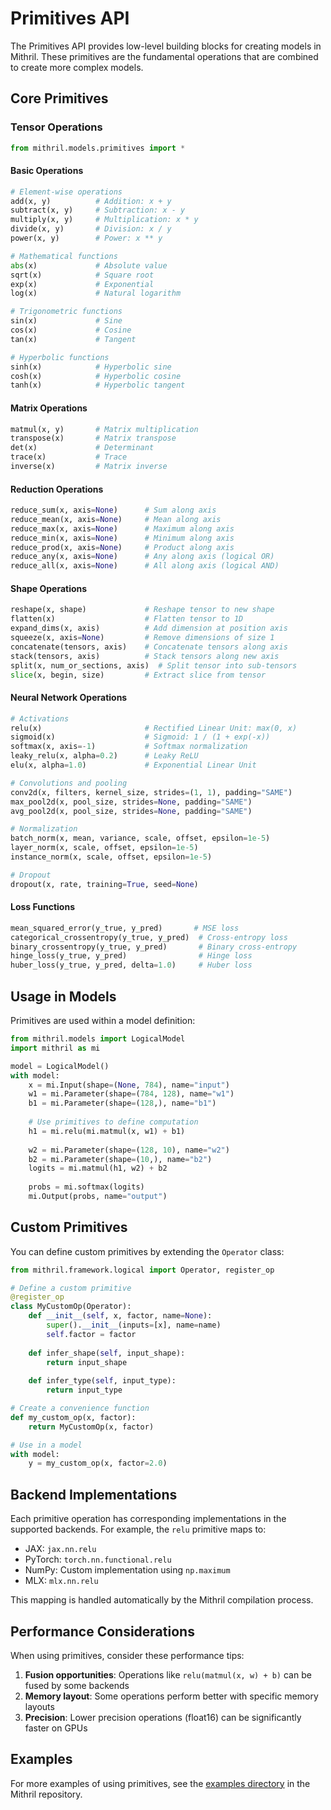 # Primitives API

The Primitives API provides low-level building blocks for creating models in Mithril. These primitives are the fundamental operations that are combined to create more complex models.

## Core Primitives

### Tensor Operations

```python
from mithril.models.primitives import *
```

#### Basic Operations

```python
# Element-wise operations
add(x, y)          # Addition: x + y
subtract(x, y)     # Subtraction: x - y
multiply(x, y)     # Multiplication: x * y
divide(x, y)       # Division: x / y
power(x, y)        # Power: x ** y

# Mathematical functions
abs(x)             # Absolute value
sqrt(x)            # Square root
exp(x)             # Exponential
log(x)             # Natural logarithm

# Trigonometric functions
sin(x)             # Sine
cos(x)             # Cosine
tan(x)             # Tangent

# Hyperbolic functions
sinh(x)            # Hyperbolic sine
cosh(x)            # Hyperbolic cosine
tanh(x)            # Hyperbolic tangent
```

#### Matrix Operations

```python
matmul(x, y)       # Matrix multiplication
transpose(x)       # Matrix transpose
det(x)             # Determinant
trace(x)           # Trace
inverse(x)         # Matrix inverse
```

#### Reduction Operations

```python
reduce_sum(x, axis=None)      # Sum along axis
reduce_mean(x, axis=None)     # Mean along axis
reduce_max(x, axis=None)      # Maximum along axis
reduce_min(x, axis=None)      # Minimum along axis
reduce_prod(x, axis=None)     # Product along axis
reduce_any(x, axis=None)      # Any along axis (logical OR)
reduce_all(x, axis=None)      # All along axis (logical AND)
```

#### Shape Operations

```python
reshape(x, shape)             # Reshape tensor to new shape
flatten(x)                    # Flatten tensor to 1D
expand_dims(x, axis)          # Add dimension at position axis
squeeze(x, axis=None)         # Remove dimensions of size 1
concatenate(tensors, axis)    # Concatenate tensors along axis
stack(tensors, axis)          # Stack tensors along new axis
split(x, num_or_sections, axis)  # Split tensor into sub-tensors
slice(x, begin, size)         # Extract slice from tensor
```

#### Neural Network Operations

```python
# Activations
relu(x)                       # Rectified Linear Unit: max(0, x)
sigmoid(x)                    # Sigmoid: 1 / (1 + exp(-x))
softmax(x, axis=-1)           # Softmax normalization
leaky_relu(x, alpha=0.2)      # Leaky ReLU
elu(x, alpha=1.0)             # Exponential Linear Unit

# Convolutions and pooling
conv2d(x, filters, kernel_size, strides=(1, 1), padding="SAME")
max_pool2d(x, pool_size, strides=None, padding="SAME")
avg_pool2d(x, pool_size, strides=None, padding="SAME")

# Normalization
batch_norm(x, mean, variance, scale, offset, epsilon=1e-5)
layer_norm(x, scale, offset, epsilon=1e-5)
instance_norm(x, scale, offset, epsilon=1e-5)

# Dropout
dropout(x, rate, training=True, seed=None)
```

#### Loss Functions

```python
mean_squared_error(y_true, y_pred)       # MSE loss
categorical_crossentropy(y_true, y_pred)  # Cross-entropy loss
binary_crossentropy(y_true, y_pred)       # Binary cross-entropy
hinge_loss(y_true, y_pred)                # Hinge loss
huber_loss(y_true, y_pred, delta=1.0)     # Huber loss
```

## Usage in Models

Primitives are used within a model definition:

```python
from mithril.models import LogicalModel
import mithril as mi

model = LogicalModel()
with model:
    x = mi.Input(shape=(None, 784), name="input")
    w1 = mi.Parameter(shape=(784, 128), name="w1")
    b1 = mi.Parameter(shape=(128,), name="b1")
    
    # Use primitives to define computation
    h1 = mi.relu(mi.matmul(x, w1) + b1)
    
    w2 = mi.Parameter(shape=(128, 10), name="w2")
    b2 = mi.Parameter(shape=(10,), name="b2")
    logits = mi.matmul(h1, w2) + b2
    
    probs = mi.softmax(logits)
    mi.Output(probs, name="output")
```

## Custom Primitives

You can define custom primitives by extending the `Operator` class:

```python
from mithril.framework.logical import Operator, register_op

# Define a custom primitive
@register_op
class MyCustomOp(Operator):
    def __init__(self, x, factor, name=None):
        super().__init__(inputs=[x], name=name)
        self.factor = factor
    
    def infer_shape(self, input_shape):
        return input_shape
    
    def infer_type(self, input_type):
        return input_type

# Create a convenience function
def my_custom_op(x, factor):
    return MyCustomOp(x, factor)

# Use in a model
with model:
    y = my_custom_op(x, factor=2.0)
```

## Backend Implementations

Each primitive operation has corresponding implementations in the supported backends. For example, the `relu` primitive maps to:

- JAX: `jax.nn.relu`
- PyTorch: `torch.nn.functional.relu`
- NumPy: Custom implementation using `np.maximum`
- MLX: `mlx.nn.relu`

This mapping is handled automatically by the Mithril compilation process.

## Performance Considerations

When using primitives, consider these performance tips:

1. **Fusion opportunities**: Operations like `relu(matmul(x, w) + b)` can be fused by some backends
2. **Memory layout**: Some operations perform better with specific memory layouts
3. **Precision**: Lower precision operations (float16) can be significantly faster on GPUs

## Examples

For more examples of using primitives, see the [examples directory](https://github.com/example/mithril/tree/main/examples) in the Mithril repository.